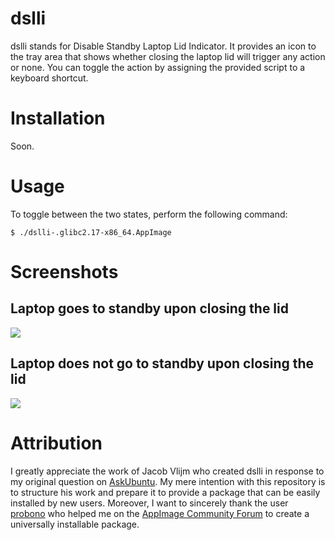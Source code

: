 # dslli
dslli stands for Disable Standby Laptop Lid Indicator. It provides an icon to the tray area that shows whether closing the laptop lid will trigger any action or none. You can toggle the action by assigning the provided script to a keyboard shortcut.

# Installation
Soon.

# Usage
To toggle between the two states, perform the following command:

    $ ./dslli-.glibc2.17-x86_64.AppImage

# Screenshots

## Laptop goes to standby upon closing the lid
![](https://i.imgur.com/QjTzAXS.png)

## Laptop does not go to standby upon closing the lid
![](https://i.imgur.com/yyt6A0r.png)

# Attribution
I greatly appreciate the work of Jacob Vlijm who created dslli in response to my original question on [AskUbuntu](https://askubuntu.com/questions/815032/how-can-i-quickly-disable-standby-lid-off-in-ubuntu-unity-16-04). My mere intention with this repository is to structure his work and prepare it to provide a package that can be easily installed by new users. Moreover, I want to sincerely thank the user [probono](http://discourse.appimage.org/users/probono/summary) who helped me on the [AppImage Community Forum](http://discourse.appimage.org/t/hello-world-example/161/5) to create a universally installable package.
